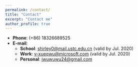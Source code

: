 ```yaml
---
permalink: /contact/
title: "Contact"
excerpt: "Contact me"
author_profile: true
---
```


* **Phone**:  (+86) 18326689525
* **E-mail**:
  * **School**:  shirley0@mail.ustc.edu.cn (valid by Jul. 2020)
  * **Work**:  v-xueqwu@microsoft.com (valid by Jul. 2020)
  * **Personal**:  jwuwuwu24@gmail.com

